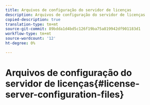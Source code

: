 ```yaml
---
title: Arquivos de configuração do servidor de licenças
description: Arquivos de configuração do servidor de licenças
copied-description: true
translation-type: tm+mt
source-git-commit: 89bdda1d4bd5c126f19ba75a819942df901183d1
workflow-type: tm+mt
source-wordcount: '12'
ht-degree: 0%

---
```



# Arquivos de configuração do servidor de licenças{#license-server-configuration-files}

